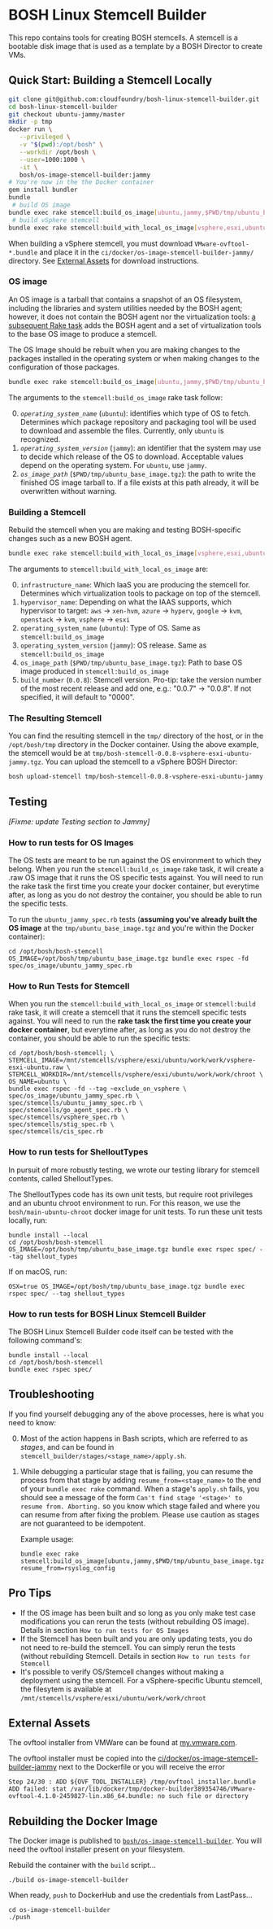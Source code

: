 # BOSH Linux Stemcell Builder

This repo contains tools for creating BOSH stemcells. A stemcell is a bootable
disk image that is used as a template by a BOSH Director to create VMs.

## Quick Start: Building a Stemcell Locally

```bash
git clone git@github.com:cloudfoundry/bosh-linux-stemcell-builder.git
cd bosh-linux-stemcell-builder
git checkout ubuntu-jammy/master
mkdir -p tmp
docker run \
   --privileged \
   -v "$(pwd):/opt/bosh" \
   --workdir /opt/bosh \
   --user=1000:1000 \
   -it \
   bosh/os-image-stemcell-builder:jammy
# You're now in the the Docker container
gem install bundler
bundle
 # build OS image
bundle exec rake stemcell:build_os_image[ubuntu,jammy,$PWD/tmp/ubuntu_base_image.tgz] # build OS image
 # build vSphere stemcell
bundle exec rake stemcell:build_with_local_os_image[vsphere,esxi,ubuntu,jammy,$PWD/tmp/ubuntu_base_image.tgz]
```

When building a vSphere stemcell, you must download `VMware-ovftool-*.bundle`
and place it in the `ci/docker/os-image-stemcell-builder-jammy/` directory. See
[External Assets](#external-assets) for download instructions.

### OS image

An OS image is a tarball that contains a snapshot of an OS filesystem,
including the libraries and system utilities needed by the BOSH agent; however,
it does not contain the BOSH agent nor the virtualization tools: [a subsequent
Rake task](#with-local-os-image) adds the BOSH agent and a set of
virtualization tools to the base OS image to produce a stemcell.

The OS Image should be rebuilt when you are making changes to the packages
installed in the operating system or when making changes to the configuration
of those packages.

```bash
bundle exec rake stemcell:build_os_image[ubuntu,jammy,$PWD/tmp/ubuntu_base_image.tgz]
```

The arguments to the `stemcell:build_os_image` rake task follow:

0. *`operating_system_name`* (`ubuntu`): identifies which type of OS to fetch.
   Determines which package repository and packaging tool will be used to
   download and assemble the files. Currently, only `ubuntu` is recognized.
0. *`operating_system_version`* (`jammy`): an identifier that the system may use
   to decide which release of the OS to download. Acceptable values depend on
   the operating system. For `ubuntu`, use `jammy`.
0. *`os_image_path`* (`$PWD/tmp/ubuntu_base_image.tgz`): the path to write the
   finished OS image tarball to. If a file exists at this path already, it will
   be overwritten without warning.

### Building a Stemcell

Rebuild the stemcell when you are making and testing BOSH-specific
changes such as a new BOSH agent.

```bash
bundle exec rake stemcell:build_with_local_os_image[vsphere,esxi,ubuntu,jammy,$PWD/tmp/ubuntu_base_image.tgz,"0.0.8"]
```

The arguments to `stemcell:build_with_local_os_image` are:

0. `infrastructure_name`: Which IaaS you are producing the stemcell for.
   Determines which virtualization tools to package on top of the stemcell.
0. `hypervisor_name`: Depending on what the IAAS supports, which hypervisor to
   target: `aws` → `xen-hvm`, `azure` → `hyperv`, `google` → `kvm`, `openstack` →
   `kvm`, `vsphere` → `esxi`
0. `operating_system_name` (`ubuntu`): Type of OS. Same as
   `stemcell:build_os_image`
0. `operating_system_version` (`jammy`): OS release. Same as
   `stemcell:build_os_image`
0. `os_image_path` (`$PWD/tmp/ubuntu_base_image.tgz`): Path to base OS image
   produced in `stemcell:build_os_image`
0. `build_number` (`0.0.8`): Stemcell version. Pro-tip: take the version number
   of the most recent release and add one, e.g.: "0.0.7" → "0.0.8". If not
   specified, it will default to "0000".

### The Resulting Stemcell

You can find the resulting stemcell in the `tmp/` directory of the host, or in
the `/opt/bosh/tmp` directory in the Docker container. Using the above example,
the stemcell would be at
`tmp/bosh-stemcell-0.0.8-vsphere-esxi-ubuntu-jammy.tgz`. You can
upload the stemcell to a vSphere BOSH Director:

```bash
bosh upload-stemcell tmp/bosh-stemcell-0.0.8-vsphere-esxi-ubuntu-jammy.tgz
```

## Testing

_[Fixme: update Testing section to Jammy]_

### How to run tests for OS Images

The OS tests are meant to be run against the OS environment to which they
belong. When you run the `stemcell:build_os_image` rake task, it will create a
.raw OS image that it runs the OS specific tests against. You will need to run
the rake task the first time you create your docker container, but everytime
after, as long as you do not destroy the container, you should be able to run
the specific tests.

To run the `ubuntu_jammy_spec.rb` tests (**assuming you've already built the OS
image** at the `tmp/ubuntu_base_image.tgz` and you're within the Docker
container):

    cd /opt/bosh/bosh-stemcell
    OS_IMAGE=/opt/bosh/tmp/ubuntu_base_image.tgz bundle exec rspec -fd spec/os_image/ubuntu_jammy_spec.rb

### How to Run Tests for Stemcell

When you run the `stemcell:build_with_local_os_image` or `stemcell:build` rake
task, it will create a stemcell that it runs the stemcell specific tests
against. You will need to run the **rake task the first time you create your
docker container**, but everytime after, as long as you do not destroy the
container, you should be able to run the specific tests:

```shell
cd /opt/bosh/bosh-stemcell; \
STEMCELL_IMAGE=/mnt/stemcells/vsphere/esxi/ubuntu/work/work/vsphere-esxi-ubuntu.raw \
STEMCELL_WORKDIR=/mnt/stemcells/vsphere/esxi/ubuntu/work/work/chroot \
OS_NAME=ubuntu \
bundle exec rspec -fd --tag ~exclude_on_vsphere \
spec/os_image/ubuntu_jammy_spec.rb \
spec/stemcells/ubuntu_jammy_spec.rb \
spec/stemcells/go_agent_spec.rb \
spec/stemcells/vsphere_spec.rb \
spec/stemcells/stig_spec.rb \
spec/stemcells/cis_spec.rb
```

### How to run tests for ShelloutTypes

In pursuit of more robustly testing, we wrote our testing library for stemcell
contents, called ShelloutTypes.

The ShelloutTypes code has its own unit tests, but require root privileges and
an ubuntu chroot environment to run. For this reason, we use the
`bosh/main-ubuntu-chroot` docker image for unit tests. To run these unit tests
locally, run:

```shell
bundle install --local
cd /opt/bosh/bosh-stemcell
OS_IMAGE=/opt/bosh/tmp/ubuntu_base_image.tgz bundle exec rspec spec/ --tag shellout_types
```
If on macOS, run:

```shell
OSX=true OS_IMAGE=/opt/bosh/tmp/ubuntu_base_image.tgz bundle exec rspec spec/ --tag shellout_types
```

### How to run tests for BOSH Linux Stemcell Builder

The BOSH Linux Stemcell Builder code itself can be tested with the following command's:

```shell
bundle install --local
cd /opt/bosh/bosh-stemcell
bundle exec rspec spec/
```

## Troubleshooting

If you find yourself debugging any of the above processes, here is what you need to know:

0. Most of the action happens in Bash scripts, which are referred to as
   _stages_, and can be found in
   `stemcell_builder/stages/<stage_name>/apply.sh`.
0. While debugging a particular stage that is failing, you can resume the
   process from that stage by adding `resume_from=<stage_name>` to the end of
   your `bundle exec rake` command. When a stage's `apply.sh` fails, you should
   see a message of the form `Can't find stage '<stage>' to resume from.
   Aborting.` so you know which stage failed and where you can resume from after
   fixing the problem. Please use caution as stages are not guaranteed to be
   idempotent.

   Example usage:

   ```shell
   bundle exec rake stemcell:build_os_image[ubuntu,jammy,$PWD/tmp/ubuntu_base_image.tgz] resume_from=rsyslog_config
   ```

## Pro Tips

* If the OS image has been built and so long as you only make test case
  modifications you can rerun the tests (without rebuilding OS image). Details
  in section `How to run tests for OS Images`
* If the Stemcell has been built and you are only updating tests, you do not
  need to re-build the stemcell. You can simply rerun the tests (without
  rebuilding Stemcell. Details in section `How to run tests for Stemcell`
* It's possible to verify OS/Stemcell changes without making a deployment using
  the stemcell. For a vSphere-specific Ubuntu stemcell, the filesytem is
  available at `/mnt/stemcells/vsphere/esxi/ubuntu/work/work/chroot`

## External Assets

The ovftool installer from VMWare can be found at
[my.vmware.com](https://my.vmware.com/group/vmware/details?downloadGroup=OVFTOOL410&productId=489).

The ovftool installer must be copied into the [ci/docker/os-image-stemcell-builder-jammy](https://github.com/cloudfoundry/bosh-linux-stemcell-builder/tree/master/ci/docker/os-image-stemcell-builder) next to the Dockerfile or you will receive the error

    Step 24/30 : ADD ${OVF_TOOL_INSTALLER} /tmp/ovftool_installer.bundle
    ADD failed: stat /var/lib/docker/tmp/docker-builder389354746/VMware-ovftool-4.1.0-2459827-lin.x86_64.bundle: no such file or directory

## Rebuilding the Docker Image

The Docker image is published to
[`bosh/os-image-stemcell-builder`](https://hub.docker.com/r/bosh/os-image-stemcell-builder/).
You will need the ovftool installer present on your filesystem.

Rebuild the container with the `build` script...

    ./build os-image-stemcell-builder

When ready, `push` to DockerHub and use the credentials from LastPass...

    cd os-image-stemcell-builder
    ./push
